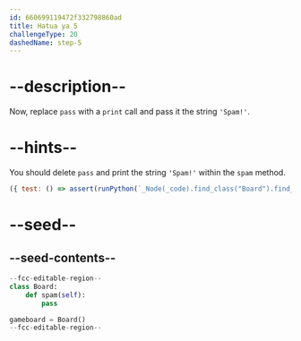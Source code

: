 ```yaml
---
id: 660699119472f332798860ad
title: Hatua ya 5
challengeType: 20
dashedName: step-5
---
```


# --description--

Now, replace `pass` with a `print` call and pass it the string `'Spam!'`.

# --hints--

You should delete `pass` and print the string `'Spam!'` within the `spam` method.

```js
({ test: () => assert(runPython(`_Node(_code).find_class("Board").find_function("spam").find_body().is_equivalent("print('Spam!')")`)) })
```

# --seed--

## --seed-contents--

```py
--fcc-editable-region--
class Board:
    def spam(self):
        pass

gameboard = Board()
--fcc-editable-region--
```
